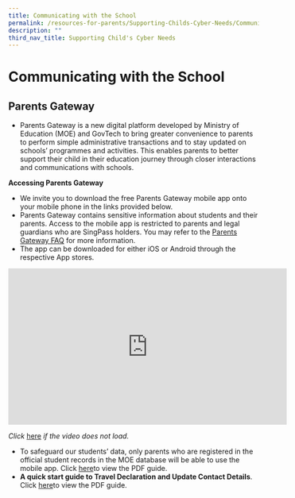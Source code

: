 ```yaml
---
title: Communicating with the School
permalink: /resources-for-parents/Supporting-Childs-Cyber-Needs/Communicating-with-the-School/permalink
description: ""
third_nav_title: Supporting Child's Cyber Needs
---
```

Communicating with the School
=============================

Parents Gateway
---------------

*   Parents Gateway is a new digital platform developed by Ministry of Education (MOE) and GovTech to bring greater convenience to parents to perform simple administrative transactions and to stay updated on schools’ programmes and activities. This enables parents to better support their child in their education journey through closer interactions and communications with schools.

**Accessing Parents Gateway**

*   We invite you to download the free Parents Gateway mobile app onto your mobile phone in the links provided below. 
*   Parents Gateway contains sensitive information about students and their parents. Access to the mobile app is restricted to parents and legal guardians who are SingPass holders. You may refer to the [Parents Gateway FAQ](https://pg.moe.edu.sg/faq) for more information.
*   The app can be downloaded for either iOS or Android through the respective App stores.

<iframe width="560" height="315" src="https://www.youtube.com/embed/tW9jwyuovOo" title="Parents Gateway Onboarding video for Parents" frameborder="0" allow="accelerometer; autoplay; clipboard-write; encrypted-media; gyroscope; picture-in-picture" allowfullscreen></iframe>

_Click_ [here](https://www.youtube.com/watch?v=tW9jwyuovOo&feature=youtu.be) _if the video does not load._

*   To safeguard our students’ data, only parents who are registered in the official student records in the MOE database will be able to use the mobile app. Click [here](/files/Parents-User-Guide.pdf)to view the PDF guide.
*   **A quick start guide to Travel Declaration and Update Contact Details**. Click [here](/files/Parents-Guide-for-PG-Travel-Declaration.pdf)to view the PDF guide.